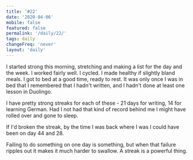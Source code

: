 ```yaml
---
title: '#22'
date: '2020-04-06'
mobile: false
featured: false
permalink: '/daily/22/'
tags: daily
changeFreq: 'never'
layout: 'daily'
---
```


I started strong this morning, stretching and making a list for the day and the week. I worked fairly well. I cycled. I made healthy if slightly bland meals. I got to bed at a good time, ready to rest. It was only once I was in bed that I remembered that I hadn't written, and I hadn't done at least one lesson in Duolingo.

I have pretty strong streaks for each of these - 21 days for writing, 14 for learning German. Had I not had that kind of record behind me I might have rolled over and gone to sleep.

If I'd broken the streak, by the time I was back where I was I could have been on day 44 and 28.

Failing to do something on one day is something, but when that failure ripples out it makes it much harder to swallow. A streak is a powerful thing.
